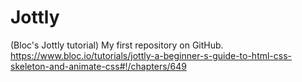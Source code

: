 # Jottly
(Bloc's Jottly tutorial) My first repository on GitHub. https://www.bloc.io/tutorials/jottly-a-beginner-s-guide-to-html-css-skeleton-and-animate-css#!/chapters/649

